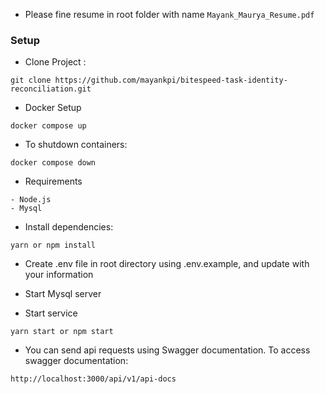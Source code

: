 -   Please fine resume in root folder with name `Mayank_Maurya_Resume.pdf`

### Setup

-   Clone Project :

```
git clone https://github.com/mayankpi/bitespeed-task-identity-reconciliation.git
```

-   Docker Setup

```
docker compose up
```

-   To shutdown containers:

```
docker compose down
```

-   Requirements

```
- Node.js
- Mysql
```

-   Install dependencies:

```
yarn or npm install
```

-   Create .env file in root directory using .env.example, and update with your information

-   Start Mysql server

-   Start service

```
yarn start or npm start
```

-   You can send api requests using Swagger documentation. To access swagger documentation:

```
http://localhost:3000/api/v1/api-docs
```
